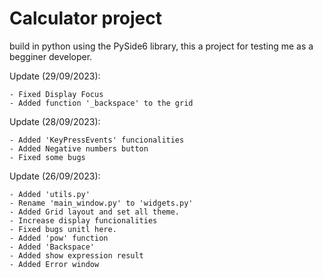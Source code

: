 # Calculator project

build in python using the PySide6 library,
this a project for testing me as a begginer developer.

Update (29/09/2023):
    
    - Fixed Display Focus
    - Added function '_backspace' to the grid


Update (28/09/2023):

    - Added 'KeyPressEvents' funcionalities
    - Added Negative numbers button
    - Fixed some bugs

Update (26/09/2023):

    - Added 'utils.py'
    - Rename 'main_window.py' to 'widgets.py'
    - Added Grid layout and set all theme.
    - Increase display funcionalities
    - Fixed bugs unitl here.
    - Added 'pow' function
    - Added 'Backspace'
    - Added show expression result
    - Added Error window

